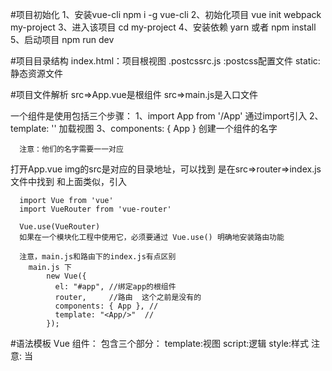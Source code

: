 #项目初始化
  1、安装vue-cli
    npm i -g vue-cli
  2、初始化项目
    vue init webpack my-project
  3、进入该项目
    cd my-project
  4、安装依赖
    yarn 
    或者
    npm install
  5、启动项目
    npm run dev

#项目目录结构
  index.html：项目根视图
  .postcssrc.js :postcss配置文件
  static: 静态资源文件

#项目文件解析 
  src=>App.vue是根组件
  src=>main.js是入口文件

  一个组件是使用包括三个步骤：
      1、import App from '/App' 通过import引入
      2、template: '<App/>'     加载视图
      3、components: { App }    创建一个组件的名字

      注意：他们的名字需要一一对应

  打开App.vue
      img的src是对应的目录地址，可以找到
      <router-view/>是在src=>router=>index.js文件中找到
      和上面类似，引入

      import Vue from 'vue'
      import VueRouter from 'vue-router'

      Vue.use(VueRouter)
      如果在一个模块化工程中使用它，必须要通过 Vue.use() 明确地安装路由功能

      注意，main.js和路由下的index.js有点区别
        main.js 下
            new Vue({
              el: "#app", //绑定app的根组件
              router,     //路由  这个之前是没有的
              components: { App }, //
              template: "<App/>"  //
            });
#语法模板
  Vue 组件：
    包含三个部分：
      template:视图
      script:逻辑
      style:样式
        注意: 当<style> 标签有 scoped 属性时，它的 CSS 只作用于当前组件中的元素。

              你可以在一个组件中同时使用有作用域和无作用域的样式：
              <style>
              /* 全局样式 */
              </style>

              <style scoped>
              /* 本地样式 */
              </style>

              使用 scoped 后，父组件的样式将不会渗透到子组件中

              如果你希望 scoped 样式中的一个选择器能够作用得“更深”，例如影响子组件，你可以使用 >>> 操作符：
              <style scoped>
              .a >>> .b { /* ... */ }
              </style>

  Mustache:模板
    表现形式：{{语法}}
              {{msg}}
              {{1+1}}
              {{'注意!!这里只能出现单行语句,并且不能作用在html中'}}
              {{0>10 ? 'yes' : 'no'}}

  Vue基本指令：
    v-html: 渲染文本
    v-text：渲染文本
    v-bind: 绑定

  条件渲染:
    v-if:
    v-else:
    v-else-if:
    v-show:

      v-show和v-if的区别:
        1.v-show 不支持 <template> 元素，也不支持 v-else
        2.v-if 是“真正”的条件渲染，因为它会确保在切换过程中条件块内的事件监听器和子组件适当地被销毁和重建。
        v-if 也是惰性的：如果在初始渲染时条件为假，则什么也不做——直到条件第一次变为真时，才会开始渲染条件块。
        相比之下，v-show 就简单得多——不管初始条件是什么，元素总是会被渲染，并且只是简单地基于 CSS 进行切换。
        一般来说，v-if 有更高的切换开销，而 v-show 有更高的初始渲染开销。因此，如果需要非常频繁地切换，则使用 v-show 较好；如果在运行时条件很少改变，则使用 v-if 较好。

        通俗的来说就是: v-show会一直存在html中, 通过切换css样式来显示与否,条件为false,display:none;
                       v-if,当条件为true才会出现在html中,并显示,否则不显示并且不存在于html中

  同级标签不能嵌套: div除外
    false:
          <p>
            <p></p>
          </p>
    true:
          <p>
            <span></span>
          </p>
    可以使用template标签,不会渲染成组件

  列表渲染:
    v-for:
    每个列表都要添加key,不然会出现警告!!!

  事件参数:
  事件修饰符:
      .stop
      .prevent
      .capture
      .self
      .once
  按键修饰符:
      .enter
      .tab
      .delete (捕获“删除”和“退格”键)
      .esc
      .space
      .up
      .down
      .left
      .right
  .exact 修饰符允许你控制由精确的系统修饰符组合触发的事件。


  数组更新检测:
      变异方法:引起视图更新;
          push()
          pop()
          shift()
          unshift()
          splice()
          sort()
          reverse()

      替换数组:不会引起数组的更新
      
  计算属性和观察者:
    computed
    计算属性和methods区别:
      我们可以将同一函数定义为一个方法而不是一个计算属性。两种方式的最终结果确实是完全相同的。然而，不同的是计算属性是基于它们的依赖进行缓存的。计算属性只有在它的相关依赖发生改变时才会重新求值。这就意味着只要 message 还没有发生改变，多次访问 reversedMessage 计算属性会立即返回之前的计算结果，而不必再次执行函数。

      从性能优化来说,计算属性优于methods:
        1.计算属性只有在它的相关依赖发生改变时才会重新求值
        2.多次访问计算属性,算属性会立即返回之前的计算结果，而不必再次执行函数。
        3.methods会每次都会计算

  表单输入和绑定:
    v-model:双向数据绑定
    修饰符:.lazy  .trim   .number  